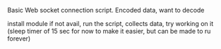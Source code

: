 Basic Web socket connection script. Encoded data, want to decode

install module if not avail, run the script, collects data, try working on it (sleep timer of 15 sec for now to make it easier, but can be made to ru forever)
